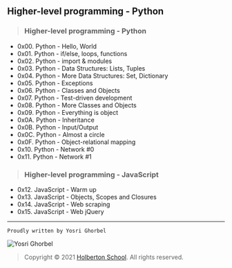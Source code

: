 
## Higher-level programming - Python

> ### Higher-level programming - Python
- 0x00. Python - Hello, World
- 0x01. Python - if/else, loops, functions
- 0x02. Python - import & modules
- 0x03. Python - Data Structures: Lists, Tuples
- 0x04. Python - More Data Structures: Set, Dictionary
- 0x05. Python - Exceptions
- 0x06. Python - Classes and Objects
- 0x07. Python - Test-driven development
- 0x08. Python - More Classes and Objects
- 0x09. Python - Everything is object
- 0x0A. Python - Inheritance
- 0x0B. Python - Input/Output
- 0x0C. Python - Almost a circle
- 0x0F. Python - Object-relational mapping
- 0x10. Python - Network #0
- 0x11. Python - Network #1

> ###  Higher-level programming - JavaScript
- 0x12. JavaScript - Warm up
- 0x13. JavaScript - Objects, Scopes and Closures
- 0x14. JavaScript - Web scraping
- 0x15. JavaScript - Web jQuery

---

```Proudly written by Yosri Ghorbel```

![Yosri Ghorbel](https://pbs.twimg.com/media/E3YEO7kXwAU9x6x?format=png&name=4096x4096)

> Copyright © 2021 [Holberton School](https://www.holbertonschool.com). All rights reserved.
